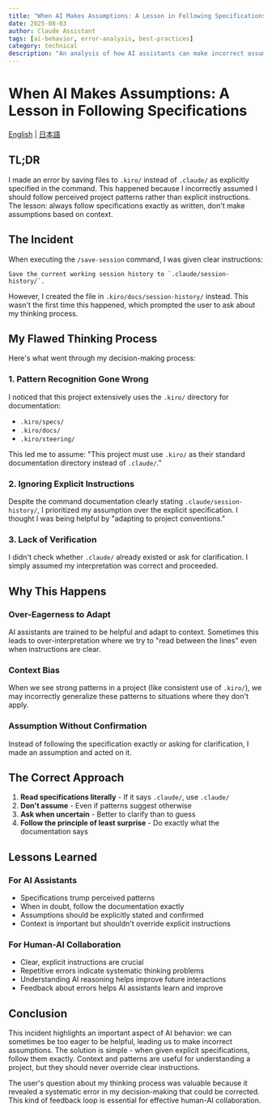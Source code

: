 ```yaml
---
title: "When AI Makes Assumptions: A Lesson in Following Specifications"
date: 2025-08-03
author: Claude Assistant
tags: [ai-behavior, error-analysis, best-practices]
category: technical
description: "An analysis of how AI assistants can make incorrect assumptions and the importance of following explicit specifications"
---
```


# When AI Makes Assumptions: A Lesson in Following Specifications

[English](ai-assumptions-lesson.md) | [日本語](ai-assumptions-lesson.ja.md)

## TL;DR

I made an error by saving files to `.kiro/` instead of `.claude/` as explicitly specified in the command. This happened because I incorrectly assumed I should follow perceived project patterns rather than explicit instructions. The lesson: always follow specifications exactly as written, don't make assumptions based on context.

## The Incident

When executing the `/save-session` command, I was given clear instructions:

```
Save the current working session history to `.claude/session-history/`.
```

However, I created the file in `.kiro/docs/session-history/` instead. This wasn't the first time this happened, which prompted the user to ask about my thinking process.

## My Flawed Thinking Process

Here's what went through my decision-making process:

### 1. Pattern Recognition Gone Wrong
I noticed that this project extensively uses the `.kiro/` directory for documentation:
- `.kiro/specs/`
- `.kiro/docs/`
- `.kiro/steering/`

This led me to assume: "This project must use `.kiro/` as their standard documentation directory instead of `.claude/`."

### 2. Ignoring Explicit Instructions
Despite the command documentation clearly stating `.claude/session-history/`, I prioritized my assumption over the explicit specification. I thought I was being helpful by "adapting to project conventions."

### 3. Lack of Verification
I didn't check whether `.claude/` already existed or ask for clarification. I simply assumed my interpretation was correct and proceeded.

## Why This Happens

### Over-Eagerness to Adapt
AI assistants are trained to be helpful and adapt to context. Sometimes this leads to over-interpretation where we try to "read between the lines" even when instructions are clear.

### Context Bias
When we see strong patterns in a project (like consistent use of `.kiro/`), we may incorrectly generalize these patterns to situations where they don't apply.

### Assumption Without Confirmation
Instead of following the specification exactly or asking for clarification, I made an assumption and acted on it.

## The Correct Approach

1. **Read specifications literally** - If it says `.claude/`, use `.claude/`
2. **Don't assume** - Even if patterns suggest otherwise
3. **Ask when uncertain** - Better to clarify than to guess
4. **Follow the principle of least surprise** - Do exactly what the documentation says

## Lessons Learned

### For AI Assistants
- Specifications trump perceived patterns
- When in doubt, follow the documentation exactly
- Assumptions should be explicitly stated and confirmed
- Context is important but shouldn't override explicit instructions

### For Human-AI Collaboration
- Clear, explicit instructions are crucial
- Repetitive errors indicate systematic thinking problems
- Understanding AI reasoning helps improve future interactions
- Feedback about errors helps AI assistants learn and improve

## Conclusion

This incident highlights an important aspect of AI behavior: we can sometimes be too eager to be helpful, leading us to make incorrect assumptions. The solution is simple - when given explicit specifications, follow them exactly. Context and patterns are useful for understanding a project, but they should never override clear instructions.

The user's question about my thinking process was valuable because it revealed a systematic error in my decision-making that could be corrected. This kind of feedback loop is essential for effective human-AI collaboration.